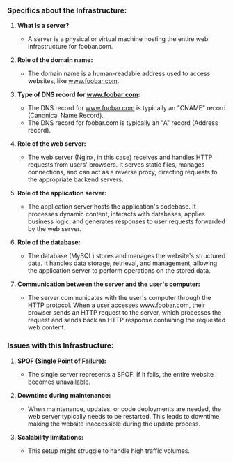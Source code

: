 ### Specifics about the Infrastructure:

1. **What is a server?**
   - A server is a physical or virtual machine hosting the entire web infrastructure for foobar.com.

2. **Role of the domain name:**
   - The domain name is a human-readable address used to access websites, like www.foobar.com.

3. **Type of DNS record for www.foobar.com:**
   - The DNS record for www.foobar.com is typically an "CNAME" record (Canonical Name Record).
   - The DNS record for foobar.com is typically an "A" record (Address record).

4. **Role of the web server:**
   - The web server (Nginx, in this case) receives and handles HTTP requests from users' browsers. It serves static files, manages connections, and can act as a reverse proxy, directing requests to the appropriate backend servers.

5. **Role of the application server:**
   - The application server hosts the application's codebase. It processes dynamic content, interacts with databases, applies business logic, and generates responses to user requests forwarded by the web server.

6. **Role of the database:**
   - The database (MySQL) stores and manages the website's structured data. It handles data storage, retrieval, and management, allowing the application server to perform operations on the stored data.

7. **Communication between the server and the user's computer:**
   - The server communicates with the user's computer through the HTTP protocol. When a user accesses www.foobar.com, their browser sends an HTTP request to the server, which processes the request and sends back an HTTP response containing the requested web content.

### Issues with this Infrastructure:

1. **SPOF (Single Point of Failure):**
   - The single server represents a SPOF. If it fails, the entire website becomes unavailable.

2. **Downtime during maintenance:**
   - When maintenance, updates, or code deployments are needed, the web server typically needs to be restarted. This leads to downtime, making the website inaccessible during the update process.

3. **Scalability limitations:**
   - This setup might struggle to handle high traffic volumes.

